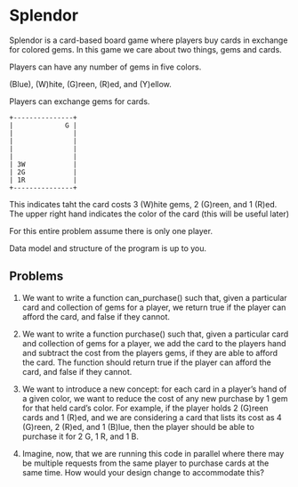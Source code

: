# Splendor

Splendor is a card-based board game where players buy cards in exchange for colored gems. In this game we care about two things, gems and cards.

Players can have any number of gems in five colors.

(Blue), (W)hite, (G)reen, (R)ed, and (Y)ellow.

Players can exchange gems for cards.

```
+---------------+
|             G |
|               |
|               |
|               |
|               |
| 3W            |
| 2G            |
| 1R            |
+---------------+
```

This indicates taht the card costs 3 (W)hite gems, 2 (G)reen, and 1 (R)ed.  The upper right hand indicates the color of the card (this will be useful later)

For this entire problem assume there is only one player.

Data model and structure of the program is up to you.

## Problems

1. We want to write a function can_purchase() such that, given a particular card and collection of gems for a player, we return true if the player can afford the card, and false if they cannot.

2. We want to write a function purchase() such that, given a particular card and collection of gems for a player, we add the card to the players hand and subtract the cost from the players gems, if they are able to afford the card. The function should return true if the player can afford the card, and false if they cannot.

3. We want to introduce a new concept: for each card in a player’s hand of a given color, we want to reduce the cost of any new purchase by 1 gem for that held card’s color. For example, if the player holds 2 (G)reen cards and 1 (R)ed, and we are considering a card that lists its cost as 4 (G)reen, 2 (R)ed, and 1 (B)lue, then the player should be able to purchase it for 2 G, 1 R, and 1 B.

4. Imagine, now, that we are running this code in parallel where there may be multiple requests from the same player to purchase cards at the same time. How would your design change to accommodate this?
